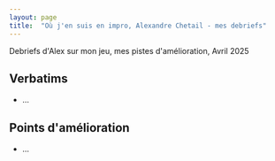 ```yaml
---
layout: page
title:  "Où j'en suis en impro, Alexandre Chetail - mes debriefs"
---
```


Debriefs d'Alex sur mon jeu, mes pistes d'amélioration, Avril 2025

## Verbatims

- ...

## Points d'amélioration
- ...